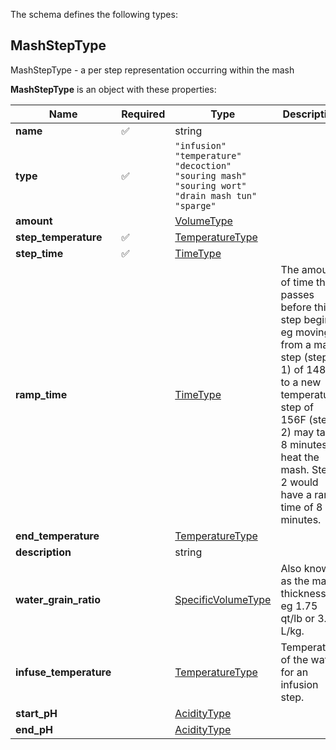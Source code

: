 The schema defines the following types:

## MashStepType 

MashStepType - a per step representation occurring within the mash

**MashStepType** is an object with these properties:

|Name|Required|Type|Description|
|--|--|--|--|
| **name** | ✅ | string|  |
| **type** | ✅ | `"infusion"`<br/>`"temperature"`<br/>`"decoction"`<br/>`"souring mash"`<br/>`"souring wort"`<br/>`"drain mash tun"`<br/>`"sparge"`|  |
| **amount** |  | [VolumeType](measureable_units.json.md#volumetype)|  |
| **step_temperature** | ✅ | [TemperatureType](measureable_units.json.md#temperaturetype)|  |
| **step_time** | ✅ | [TimeType](measureable_units.json.md#timetype)|  |
| **ramp_time** |  | [TimeType](measureable_units.json.md#timetype)| The amount of time  that passes before this step begins. eg moving from a mash step (step 1) of 148F, to a new temperature step of 156F (step 2) may take 8 minutes to heat the mash. Step 2 would have a ramp time of 8 minutes. |
| **end_temperature** |  | [TemperatureType](measureable_units.json.md#temperaturetype)|  |
| **description** |  | string|  |
| **water_grain_ratio** |  | [SpecificVolumeType](measureable_units.json.md#specificvolumetype)| Also known as the mash thickness. eg 1.75 qt/lb or 3.65 L/kg. |
| **infuse_temperature** |  | [TemperatureType](measureable_units.json.md#temperaturetype)| Temperature of the water for an infusion step. |
| **start_pH** |  | [AcidityType](measureable_units.json.md#aciditytype)|  |
| **end_pH** |  | [AcidityType](measureable_units.json.md#aciditytype)|  |

